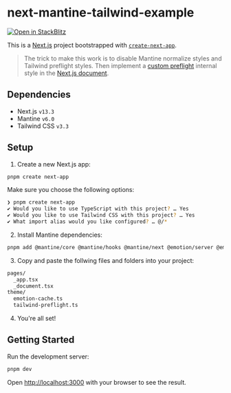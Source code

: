# next-mantine-tailwind-example

[![Open in StackBlitz](https://developer.stackblitz.com/img/open_in_stackblitz.svg)](https://stackblitz.com/github/nerkarso/next-mantine-tailwind-example)

This is a [Next.js](https://nextjs.org/) project bootstrapped with [`create-next-app`](https://github.com/vercel/next.js/tree/canary/packages/create-next-app).

> The trick to make this work is to disable Mantine normalize styles and Tailwind preflight styles. Then implement a [custom preflight](theme/tailwind-preflight.ts) internal style in the [Next.js document](pages/_document.tsx).

## Dependencies

- Next.js `v13.3`
- Mantine `v6.0`
- Tailwind CSS `v3.3`

## Setup

1. Create a new Next.js app:

```sh
pnpm create next-app
```

Make sure you choose the following options:

```sh
❯ pnpm create next-app
✔ Would you like to use TypeScript with this project? … Yes
✔ Would you like to use Tailwind CSS with this project? … Yes
✔ What import alias would you like configured? … @/*
```

2. Install Mantine dependencies:

```sh
pnpm add @mantine/core @mantine/hooks @mantine/next @emotion/server @emotion/react
```

3. Copy and paste the follwing files and folders into your project:

```sh
pages/
  _app.tsx
  _document.tsx
theme/
  emotion-cache.ts
  tailwind-preflight.ts
```

4. You're all set!

## Getting Started

Run the development server:

```sh
pnpm dev
```

Open [http://localhost:3000](http://localhost:3000) with your browser to see the result.
